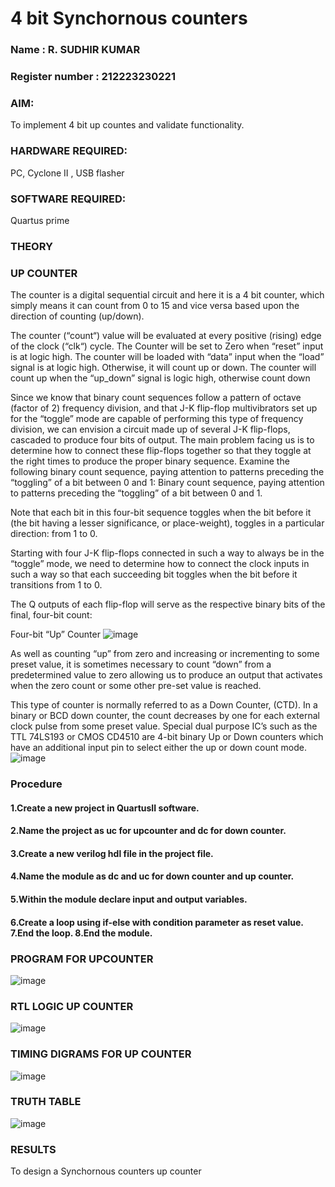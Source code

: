 # 4 bit Synchornous counters
### Name : R. SUDHIR KUMAR
### Register number : 212223230221
### AIM: 
To implement 4 bit up countes and validate  functionality.
### HARDWARE REQUIRED:
PC, Cyclone II , USB flasher
### SOFTWARE REQUIRED:  
Quartus prime
### THEORY 

### UP COUNTER 
The counter is a digital sequential circuit and here it is a 4 bit counter, which simply means it can count from 0 to 15 and vice versa based upon the direction of counting (up/down). 

The counter (“count“) value will be evaluated at every positive (rising) edge of the clock (“clk“) cycle.
The Counter will be set to Zero when “reset” input is at logic high.
The counter will be loaded with “data” input when the “load” signal is at logic high. Otherwise, it will count up or down.
The counter will count up when the “up_down” signal is logic high, otherwise count down

Since we know that binary count sequences follow a pattern of octave (factor of 2) frequency division, and that J-K flip-flop multivibrators set up for the “toggle” mode are capable of performing this type of frequency division, we can envision a circuit made up of several J-K flip-flops, cascaded to produce four bits of output.
The main problem facing us is to determine how to connect these flip-flops together so that they toggle at the right times to produce the proper binary sequence.
Examine the following binary count sequence, paying attention to patterns preceding the “toggling” of a bit between 0 and 1:
Binary count sequence, paying attention to patterns preceding the “toggling” of a bit between 0 and 1.

Note that each bit in this four-bit sequence toggles when the bit before it (the bit having a lesser significance, or place-weight), toggles in a particular direction: from 1 to 0.



 
 

Starting with four J-K flip-flops connected in such a way to always be in the “toggle” mode, we need to determine how to connect the clock inputs in such a way so that each succeeding bit toggles when the bit before it transitions from 1 to 0.

The Q outputs of each flip-flop will serve as the respective binary bits of the final, four-bit count:

 
 

Four-bit “Up” Counter
![image](https://user-images.githubusercontent.com/36288975/169644758-b2f4339d-9532-40c5-af40-8f4f8c942e2c.png)


As well as counting “up” from zero and increasing or incrementing to some preset value, it is sometimes necessary to count “down” from a predetermined value to zero allowing us to produce an output that activates when the zero count or some other pre-set value is reached.

This type of counter is normally referred to as a Down Counter, (CTD). In a binary or BCD down counter, the count decreases by one for each external clock pulse from some preset value. Special dual purpose IC’s such as the TTL 74LS193 or CMOS CD4510 are 4-bit binary Up or Down counters which have an additional input pin to select either the up or down count mode.
![image](https://user-images.githubusercontent.com/36288975/169644844-1a14e123-7228-4ed8-81a9-eb937dff4ac8.png)


### Procedure
#### 1.Create a new project in QuartusII software. 
#### 2.Name the project as uc for upcounter and dc for down counter. 
#### 3.Create a new verilog hdl file in the project file. 
#### 4.Name the module as dc and uc for down counter and up counter. 
#### 5.Within the module declare input and output variables. 
#### 6.Create a loop using if-else with condition parameter as reset value. 7.End the loop. 8.End the module.


### PROGRAM FOR UPCOUNTER
![image](https://github.com/Thamizhjo/Exp-7-Synchornous-counters-/assets/123891476/87da7100-9136-462d-908b-0a07bb34c96b)

### RTL LOGIC UP COUNTER
![image](https://github.com/Thamizhjo/Exp-7-Synchornous-counters-/assets/123891476/09f535b0-b007-45bd-a855-0f20b362ba4e)

### TIMING DIGRAMS FOR UP COUNTER 
![image](https://github.com/Thamizhjo/Exp-7-Synchornous-counters-/assets/123891476/2c6dc5c9-670d-4856-b9e8-a481fd2252f0)

### TRUTH TABLE 

![image](https://github.com/Thamizhjo/Exp-7-Synchornous-counters-/assets/123891476/666d6f4d-8a69-4f54-aba6-894caf2060a3)







### RESULTS 

To design a Synchornous counters up counter
